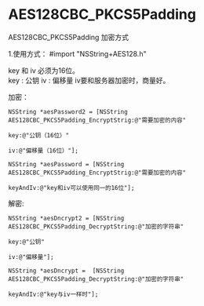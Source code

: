 # AES128CBC_PKCS5Padding
AES128CBC_PKCS5Padding 加密方式

1.使用方式：
  #import "NSString+AES128.h"
  
  key 和 iv 必须为16位。  
  key : 公钥    iv : 偏移量    iv要和服务器加密时，商量好。
  
  加密：
  
    NSString *aesPassword2 = [NSString AES128CBC_PKCS5Padding_EncryptStrig:@"需要加密的内容"
                                                                       key:@"公钥（16位）" 
                                                                       iv:@"偏移量（16位）"];
    
    NSString *aesPassword = [NSString AES128CBC_PKCS5Padding_EncryptStrig:@"需要加密的内容"
                                                                 keyAndIv:@"key和iv可以使用同一的16位"];
  
  解密:
  
    NSString *aesDncrypt2 = [NSString AES128CBC_PKCS5Padding_DecryptString:@"加密的字符串"
                                                                       key:@"公钥" 
                                                                       iv:@"偏移量"];
    
    NSString *aesDncrypt =  [NSString AES128CBC_PKCS5Padding_DecryptString:@"加密的字符串"
                                                                  keyAndIv:@"key与iv一样时"];
